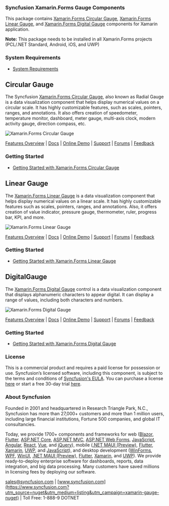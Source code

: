 ### Syncfusion Xamarin.Forms Gauge Components
This package contains [Xamarin.Forms Circular Gauge](https://www.syncfusion.com/xamarin-ui-controls/circular-gauge?utm_source=nuget&utm_medium=listing&utm_campaign=xamarin-gauge-nuget), [Xamarin.Forms Linear Gauge](https://www.syncfusion.com/xamarin-ui-controls/linear-gauge?utm_source=nuget&utm_medium=listing&utm_campaign=xamarin-gauge-nuget), and [Xamarin.Forms Digital Gauge](https://www.syncfusion.com/xamarin-ui-controls/digital-gauge?utm_source=nuget&utm_medium=listing&utm_campaign=xamarin-gauge-nuget) components for Xamarin application.

**Note:** This package needs to be installed in all Xamarin.Forms projects (PCL/.NET Standard, Android, iOS, and UWP)

### System Requirements

* [System Requirements](https://help.syncfusion.com/xamarin/installation/system-requirements?utm_source=nuget&utm_medium=listing&utm_campaign=xamarin-gauge-nuget)

## Circular Gauge
The Syncfusion [Xamarin.Forms Circular Gauge](https://www.syncfusion.com/xamarin-ui-controls/circular-gauge?utm_source=nuget&utm_medium=listing&utm_campaign=xamarin-gauge-nuget), also known as Radial Gauge is a data visualization component that helps display numerical values on a circular scale. It has highly customizable features, such as scales, pointers, ranges, and annotations. It also offers creation of speedometer, temperature monitor, dashboard, meter gauge, multi-axis clock, modern activity gauge, direction compass, etc.

![Xamarin.Forms Circular Gauge](https://cdn.syncfusion.com/nuget-readme/xamarin/xamarin_forms_circulargauge.png)

[Features Overview](https://www.syncfusion.com/xamarin-ui-controls/circular-gauge?utm_source=nuget&utm_medium=listing&utm_campaign=xamarin-gauge-nuget) | [Docs](https://help.syncfusion.com/xamarin/circular-gauge/getting-started?utm_source=nuget&utm_medium=listing&utm_campaign=xamarin-gauge-nuget) | [Online Demo](https://github.com/syncfusion/xamarin-demos?utm_source=nuget&utm_medium=listing&utm_campaign=xamarin-gauge-nuget) | [Support](https://www.syncfusion.com/support/directtrac/incidents/newincident?utm_source=nuget&utm_medium=listing&utm_campaign=xamarin-gauge-nuget) | [Forums](https://www.syncfusion.com/forums/xamarin.forms?utm_source=nuget&utm_medium=listing&utm_campaign=xamarin-gauge-nuget) | [Feedback](https://www.syncfusion.com/feedback/xamarin-forms?utm_source=nuget&utm_medium=listing&utm_campaign=xamarin-gauge-nuget)

### Getting Started

* [Getting Started with Xamarin.Forms Circular Gauge](https://help.syncfusion.com/xamarin/circular-gauge/getting-started?utm_source=nuget&utm_medium=listing&utm_campaign=xamarin-gauge-nuget)

## Linear Gauge

The [Xamarin.Forms Linear Gauge](https://www.syncfusion.com/xamarin-ui-controls/linear-gauge?utm_source=nuget&utm_medium=listing&utm_campaign=xamarin-gauge-nuget) is a data visualization component that helps display numerical values on a linear scale. It has highly customizable features such as scales, pointers, ranges, and annotations. Also, it offers creation of value indicator, pressure gauge, thermometer, ruler, progress bar, KPI, and more.

![Xamarin.Forms Linear Gauge](https://cdn.syncfusion.com/nuget-readme/xamarin/xamarin_forms_lineargauge.png)

[Features Overview](https://www.syncfusion.com/xamarin-ui-controls/linear-gauge?utm_source=nuget&utm_medium=listing&utm_campaign=xamarin-gauge-nuget) | [Docs](https://help.syncfusion.com/xamarin/linear-gauge/getting-started?utm_source=nuget&utm_medium=listing&utm_campaign=xamarin-gauge-nuget) | [Online Demo](https://github.com/syncfusion/xamarin-demos?utm_source=nuget&utm_medium=listing&utm_campaign=xamarin-gauge-nuget) | [Support](https://www.syncfusion.com/support/directtrac/incidents/newincident?utm_source=nuget&utm_medium=listing&utm_campaign=xamarin-gauge-nuget) | [Forums](https://www.syncfusion.com/forums/xamarin.forms?utm_source=nuget&utm_medium=listing&utm_campaign=xamarin-gauge-nuget) | [Feedback](https://www.syncfusion.com/feedback/xamarin-forms?utm_source=nuget&utm_medium=listing&utm_campaign=xamarin-gauge-nuget)

### Getting Started

* [Getting Started with Xamarin.Forms Linear Gauge](https://help.syncfusion.com/xamarin/linear-gauge/getting-started?utm_source=nuget&utm_medium=listing&utm_campaign=xamarin-gauge-nuget)

## DigitalGauge

The [Xamarin.Forms Digital Gauge](https://www.syncfusion.com/xamarin-ui-controls/digital-gauge?utm_source=nuget&utm_medium=listing&utm_campaign=xamarin-gauge-nuget)  control is a data visualization component that displays alphanumeric characters to appear digital. It can display a range of values, including both characters and numbers.

![Xamarin.Forms Digital Gauge](https://cdn.syncfusion.com/nuget-readme/xamarin/xamarin_forms_digitalgauge.png)

[Features Overview](https://www.syncfusion.com/xamarin-ui-controls/digital-gauge?utm_source=nuget&utm_medium=listing&utm_campaign=xamarin-gauge-nuget) | [Docs](https://help.syncfusion.com/xamarin/digital-gauge/getting-started?utm_source=nuget&utm_medium=listing&utm_campaign=xamarin-gauge-nuget) | [Online Demo](https://github.com/syncfusion/xamarin-demos?utm_source=nuget&utm_medium=listing&utm_campaign=xamarin-gauge-nuget) | [Support](https://www.syncfusion.com/support/directtrac/incidents/newincident?utm_source=nuget&utm_medium=listing&utm_campaign=xamarin-gauge-nuget) | [Forums](https://www.syncfusion.com/forums/xamarin.forms?utm_source=nuget&utm_medium=listing&utm_campaign=xamarin-gauge-nuget) | [Feedback](https://www.syncfusion.com/feedback/xamarin-forms?utm_source=nuget&utm_medium=listing&utm_campaign=xamarin-gauge-nuget)

### Getting Started

* [Getting Started with Xamarin.Forms Digital Gauge](https://help.syncfusion.com/xamarin/diagram/getting-started?utm_source=nuget&utm_medium=listing&utm_campaign=xamarin-gauge-nuget)

### License

This is a commercial product and requires a paid license for possession or use. Syncfusion’s licensed software, including this component, is subject to the terms and conditions of [Syncfusion's EULA](https://www.syncfusion.com/eula/es/?utm_source=nuget&utm_medium=listing&utm_campaign=xamarin-gauge-nuget). You can purchase a license [here](https://www.syncfusion.com/sales/products?utm_source=nuget&utm_medium=listing&utm_campaign=xamarin-gauge-nuget) or start a free 30-day trial [here](https://www.syncfusion.com/account/manage-trials/start-trials?utm_source=nuget&utm_medium=listing&utm_campaign=xamarin-gauge-nuget).

### About Syncfusion

Founded in 2001 and headquartered in Research Triangle Park, N.C., Syncfusion has more than 27,000+ customers and more than 1 million users, including large financial institutions, Fortune 500 companies, and global IT consultancies.
 
Today, we provide 1700+ components and frameworks for web ([Blazor](https://www.syncfusion.com/blazor-components?utm_source=nuget&utm_medium=listing&utm_campaign=xamarin-gauge-nuget), [Flutter](https://www.syncfusion.com/flutter-widgets?utm_source=nuget&utm_medium=listing&utm_campaign=xamarin-gauge-nuget), [ASP.NET Core](https://www.syncfusion.com/aspnet-core-ui-controls?utm_source=nuget&utm_medium=listing&utm_campaign=xamarin-gauge-nuget), [ASP.NET MVC](https://www.syncfusion.com/aspnet-mvc-ui-controls?utm_source=nuget&utm_medium=listing&utm_campaign=xamarin-gauge-nuget), [ASP.NET Web Forms](https://www.syncfusion.com/jquery/aspnet-webforms-ui-controls?utm_source=nuget&utm_medium=listing&utm_campaign=xamarin-gauge-nuget), [JavaScript](https://www.syncfusion.com/javascript-ui-controls?utm_source=nuget&utm_medium=listing&utm_campaign=xamarin-gauge-nuget), [Angular](https://www.syncfusion.com/angular-ui-components?utm_source=nuget&utm_medium=listing&utm_campaign=xamarin-gauge-nuget), [React](https://www.syncfusion.com/react-ui-components?utm_source=nuget&utm_medium=listing&utm_campaign=xamarin-gauge-nuget), [Vue](https://www.syncfusion.com/vue-ui-components?utm_source=nuget&utm_medium=listing&utm_campaign=xamarin-gauge-nuget), and [jQuery](https://www.syncfusion.com/jquery-ui-widgets?utm_source=nuget&utm_medium=listing&utm_campaign=xamarin-gauge-nuget)), mobile ([.NET MAUI (Preview)](https://www.syncfusion.com/maui-controls?utm_source=nuget&utm_medium=listing&utm_campaign=xamarin-gauge-nuget), [Flutter](https://www.syncfusion.com/flutter-widgets?utm_source=nuget&utm_medium=listing&utm_campaign=xamarin-gauge-nuget), [Xamarin](https://www.syncfusion.com/xamarin-ui-controls?utm_source=nuget&utm_medium=listing&utm_campaign=xamarin-gauge-nuget), [UWP](https://www.syncfusion.com/uwp-ui-controls?utm_source=nuget&utm_medium=listing&utm_campaign=xamarin-gauge-nuget), and [JavaScript](https://www.syncfusion.com/javascript-ui-controls?utm_source=nuget&utm_medium=listing&utm_campaign=xamarin-gauge-nuget)), and desktop development ([WinForms](https://www.syncfusion.com/winforms-ui-controls?utm_source=nuget&utm_medium=listing&utm_campaign=xamarin-gauge-nuget), [WPF](https://www.syncfusion.com/wpf-controls?utm_source=nuget&utm_medium=listing&utm_campaign=xamarin-gauge-nuget), [WinUI](https://www.syncfusion.com/winui-controls?utm_source=nuget&utm_medium=listing&utm_campaign=xamarin-gauge-nuget), [.NET MAUI (Preview)](https://www.syncfusion.com/maui-controls?utm_source=nuget&utm_medium=listing&utm_campaign=xamarin-gauge-nuget), [Flutter](https://www.syncfusion.com/flutter-widgets?utm_source=nuget&utm_medium=listing&utm_campaign=xamarin-gauge-nuget), [Xamarin](https://www.syncfusion.com/xamarin-ui-controls?utm_source=nuget&utm_medium=listing&utm_campaign=xamarin-gauge-nuget), and [UWP](https://www.syncfusion.com/uwp-ui-controls?utm_source=nuget&utm_medium=listing&utm_campaign=xamarin-gauge-nuget)). We provide ready-to-deploy enterprise software for dashboards, reports, data integration, and big data processing. Many customers have saved millions in licensing fees by deploying our software.

[sales@syncfusion.com](mailto:sales@syncfusion.com?Subject=Syncfusion%20Xamarin.Forms%20Gauge-%20NuGet) | [www.syncfusion.com](https://www.syncfusion.com?utm_source=nuget&utm_medium=listing&utm_campaign=xamarin-gauge-nuget) | Toll Free: 1-888-9 DOTNET


     